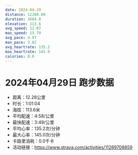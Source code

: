 ```yaml
---
date: 2024-04-29
distance: 12280.00
duration: 3664.0
elevation: 113.6
avg_speed: 12.07
max_speed: 15.70
avg_pace: 4.97
max_pace: 3.82
avg_heartrate: 135.2
max_heartrate: 145.0
calories: 0.0
---
```


# 2024年04月29日 跑步数据

- 距离：12.28公里
- 时长：1:01:04
- 海拔：113.6米
- 平均配速：4:58/公里
- 最快配速：3:49/公里
- 平均心率：135.2次/分钟
- 最大心率：145.0次/分钟
- 卡路里消耗：0.0千卡
- 活动链接：https://www.strava.com/activities/11289708859
